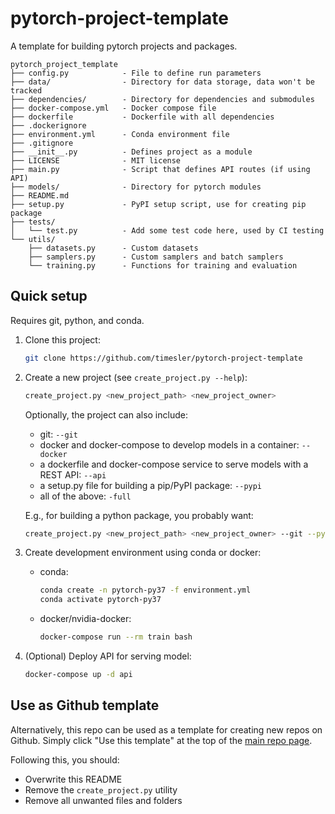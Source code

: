 # pytorch-project-template

A template for building pytorch projects and packages.

```
pytorch_project_template
├── config.py            - File to define run parameters
├── data/                - Directory for data storage, data won't be tracked
├── dependencies/        - Directory for dependencies and submodules
├── docker-compose.yml   - Docker compose file
├── dockerfile           - Dockerfile with all dependencies
├── .dockerignore
├── environment.yml      - Conda environment file
├── .gitignore
├── __init__.py          - Defines project as a module
├── LICENSE              - MIT license
├── main.py              - Script that defines API routes (if using API)
├── models/              - Directory for pytorch modules
├── README.md
├── setup.py             - PyPI setup script, use for creating pip package
├── tests/
│   └── test.py          - Add some test code here, used by CI testing 
└── utils/                
    ├── datasets.py      - Custom datasets
    ├── samplers.py      - Custom samplers and batch samplers
    └── training.py      - Functions for training and evaluation
```

## Quick setup

Requires git, python, and conda.

1. Clone this project:
    ```bash
    git clone https://github.com/timesler/pytorch-project-template
    ```
1. Create a new project (see `create_project.py --help`):
    ```bash
    create_project.py <new_project_path> <new_project_owner>
    ```
    Optionally, the project can also include:
    * git: `--git`
    * docker and docker-compose to develop models in a container: `--docker`
    * a dockerfile and docker-compose service to serve models with a REST API: `--api`
    * a setup.py file for building a pip/PyPI package: `--pypi`
    * all of the above: `-full`
    
    E.g., for building a python package, you probably want:
    ```bash
    create_project.py <new_project_path> <new_project_owner> --git --pypi
    ```

1. Create development environment using conda or docker:
    * conda:
        ```bash
        conda create -n pytorch-py37 -f environment.yml
        conda activate pytorch-py37
        ```
    * docker/nvidia-docker:
        ```bash
        docker-compose run --rm train bash
        ```
1. (Optional) Deploy API for serving model:
    ```bash
    docker-compose up -d api
    ```

## Use as Github template

Alternatively, this repo can be used as a template for creating new repos on Github. Simply click "Use this template" at the top of the [main repo page](https://github.com/timesler/pytorch-project-template).

Following this, you should:

* Overwrite this README
* Remove the `create_project.py` utility
* Remove all unwanted files and folders
